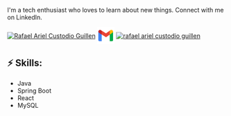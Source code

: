 
<!--![logo](https://raw.githubusercontent.com/0-0Rafael/0-0Rafael/master/Assets/_6757f14f-f113-4786-8783-71584068c627.jpg)-->
<!-- You can create your own header images using Canva, it has a lot of templates. If you do, use the following link https://www.canva.com/join/celeriac-tread-jellyfish -->
I'm a tech enthusiast who loves to learn about new things. Connect with me on LinkedIn.


<a href="https://www.linkedin.com/in/rafael-ariel-custodio-guillén-726430276/" target="blank"><img align="center" src="https://raw.githubusercontent.com/rahuldkjain/github-profile-readme-generator/master/src/images/icons/Social/linked-in-alt.svg" alt="Rafael Ariel Custodio Guillen" height="30" width="40" /></a>
<a href="mailto:mail@rafaelarielcgy@gmail.com" target="blank"><img align="center" src="https://raw.githubusercontent.com/0-0Rafael/0-0Rafael/master/Assets/nuevo.png" alt="Rafael Ariel Custodio Guillen" height="40" width="40" /></a>
<a href="https://www.instagram.com/arielc_g/" target="blank"><img align="center" src="https://raw.githubusercontent.com/rahuldkjain/github-profile-readme-generator/master/src/images/icons/Social/instagram.svg" alt="rafael ariel custodio guillen" height="30" width="40" /></a>

## ⚡ Skills:
- Java
- Spring Boot
- React
- MySQL



